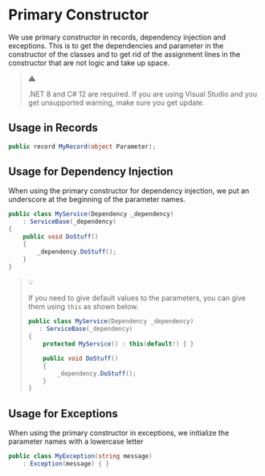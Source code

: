 # Primary Constructor

We use primary constructor in records, dependency injection and exceptions. This
is to get the dependencies and parameter in the constructor of the classes and
to get rid of the assignment lines in the constructor that are not logic and
take up space.

> :warning:
>
> .NET 8 and C# 12 are required. If you are using Visual Studio and you get
> unsupported  warning, make sure you get update.

## Usage in Records

```csharp
public record MyRecord(object Parameter);
```

## Usage for Dependency Injection

When using the primary constructor for dependency injection, we put an
underscore at the beginning of the parameter names.

```csharp
public class MyService(Dependency _dependency)
    : ServiceBase(_dependency)
{
    public void DoStuff()
    {
        _dependency.DoStuff();
    }
}
```

> :bulb:
>
> If you need to give default values to the parameters, you can give them using
> `this` as shown below.
>
> ```csharp
> public class MyService(Dependency _dependency)
>    : ServiceBase(_dependency)
> {
>     protected MyService() : this(default!) { }
>
>     public void DoStuff()
>     {
>         _dependency.DoStuff();
>     }
> }
> ```

## Usage for Exceptions

When using the primary constructor in exceptions, we initialize the parameter
names with a lowercase letter

```csharp
public class MyException(string message)
    : Exception(message) { }
```
